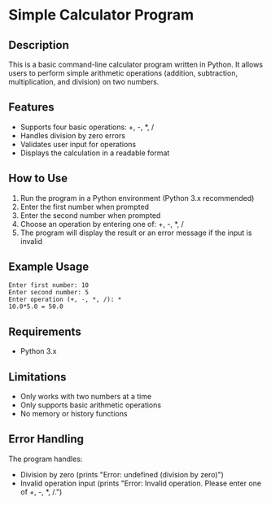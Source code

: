 
# Simple Calculator Program

## Description
This is a basic command-line calculator program written in Python. It allows users to perform simple arithmetic operations (addition, subtraction, multiplication, and division) on two numbers.

## Features
- Supports four basic operations: +, -, *, /
- Handles division by zero errors
- Validates user input for operations
- Displays the calculation in a readable format

## How to Use
1. Run the program in a Python environment (Python 3.x recommended)
2. Enter the first number when prompted
3. Enter the second number when prompted
4. Choose an operation by entering one of: +, -, *, /
5. The program will display the result or an error message if the input is invalid

## Example Usage
```
Enter first number: 10
Enter second number: 5
Enter operation (+, -, *, /): *
10.0*5.0 = 50.0
```

## Requirements
- Python 3.x

## Limitations
- Only works with two numbers at a time
- Only supports basic arithmetic operations
- No memory or history functions

## Error Handling
The program handles:
- Division by zero (prints "Error: undefined (division by zero)")
- Invalid operation input (prints "Error: Invalid operation. Please enter one of +, -, *, /.")




